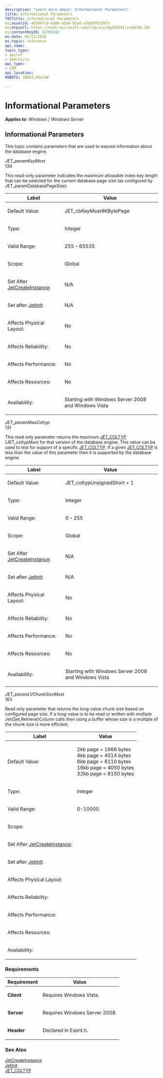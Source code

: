 ```yaml
---
description: "Learn more about: Informational Parameters"
title: Informational Parameters
TOCTitle: Informational Parameters
ms:assetid: 48500fc9-6d89-45b8-92ad-afb997b729f3
ms:mtpsurl: https://msdn.microsoft.com/library/Gg269241(v=EXCHG.10)
ms:contentKeyID: 32765543
ms.date: 04/11/2016
ms.topic: reference
api_name: 
topic_type: 
- apiref
- kbArticle
api_type: 
- COM
api_location: 
ROBOTS: INDEX,FOLLOW

---
```


# Informational Parameters


_**Applies to:** Windows | Windows Server_

## Informational Parameters

This topic contains parameters that are used to expose information about the database engine.

*JET_paramKeyMost*  
134  

This read-only parameter indicates the maximum allowable index key length that can be selected for the current database page size (as configured by JET_paramDatabasePageSize).


| Label | Value |
|--------|-------|
| <p>Default Value:</p> | <p>JET_cbKeyMost4KBytePage</p> | 
| <p>Type:</p> | <p>Integer</p> | 
| <p>Valid Range:</p> | <p>255 – 65535</p> | 
| <p>Scope:</p> | <p>Global</p> | 
| <p>Set After <a href="gg269354(v=exchg.10).md">JetCreateInstance</a>:</p> | <p>N/A</p> | 
| <p>Set after <a href="gg294068(v=exchg.10).md">JetInit</a>:</p> | <p>N/A</p> | 
| <p>Affects Physical Layout:</p> | <p>No</p> | 
| <p>Affects Reliability:</p> | <p>No</p> | 
| <p>Affects Performance:</p> | <p>No</p> | 
| <p>Affects Resources:</p> | <p>No</p> | 
| <p>Availability:</p> | <p>Starting with Windows Server 2008 and Windows Vista</p> | 



*JET_paramMaxColtyp*  
131  

This read only parameter returns the maximum [JET_COLTYP](./jet-coltyp.md) (JET_coltypMax) for that version of the database engine. This value can be used to test for support of a specific [JET_COLTYP](./jet-coltyp.md). If a given [JET_COLTYP](./jet-coltyp.md) is less than the value of this parameter then it is supported by the database engine.


| Label | Value |
|--------|-------|
| <p>Default Value:</p> | <p>JET_coltypUnsignedShort + 1</p> | 
| <p>Type:</p> | <p>Integer</p> | 
| <p>Valid Range:</p> | <p>0 – 255</p> | 
| <p>Scope:</p> | <p>Global</p> | 
| <p>Set After <a href="gg269354(v=exchg.10).md">JetCreateInstance</a>:</p> | <p>N/A</p> | 
| <p>Set after <a href="gg294068(v=exchg.10).md">JetInit</a>:</p> | <p>N/A</p> | 
| <p>Affects Physical Layout:</p> | <p>No</p> | 
| <p>Affects Reliability:</p> | <p>No</p> | 
| <p>Affects Performance:</p> | <p>No</p> | 
| <p>Affects Resources:</p> | <p>No</p> | 
| <p>Availability:</p> | <p>Starting with Windows Server 2008 and Windows Vista</p> | 



*JET_paramLVChunkSizeMost*  
163  

Read only parameter that returns the long-value chunk size based on configured page size. If a long-value is to be read or written with multiple Jet{Set,Retrieve}Column calls then using a buffer whose size is a multiple of the chunk size is more efficient.


| Label | Value |
|--------|-------|
| <p>Default Value:</p> | <p>2kb page = 1966 bytes<br />4kb page = 4014 bytes<br />8kb page = 8110 bytes<br />16kb page = 4050 bytes<br />32kb page = 8150 bytes</p> | 
| <p>Type:</p> | <p>Integer</p> | 
| <p>Valid Range:</p> | <p>0-10000</p> | 
| <p>Scope:</p> | <p></p> | 
| <p>Set After <a href="gg269354(v=exchg.10).md">JetCreateInstance</a>:</p> | <p></p> | 
| <p>Set after <a href="gg294068(v=exchg.10).md">JetInit</a>:</p> | <p></p> | 
| <p>Affects Physical Layout:</p> | <p></p> | 
| <p>Affects Reliability:</p> | <p></p> | 
| <p>Affects Performance:</p> | <p></p> | 
| <p>Affects Resources:</p> | <p></p> | 
| <p>Availability:</p> | <p></p> | 



### Requirements


| Requirement | Value |
|------------|----------|
| <p><strong>Client</strong></p> | <p>Requires Windows Vista.</p> | 
| <p><strong>Server</strong></p> | <p>Requires Windows Server 2008.</p> | 
| <p><strong>Header</strong></p> | <p>Declared in Esent.h.</p> | 



### See Also

[JetCreateInstance](./jetcreateinstance-function.md)  
[JetInit](./jetinit-function.md)  
[JET_COLTYP](./jet-coltyp.md)

